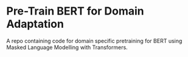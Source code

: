 # Pre-Train BERT for Domain Adaptation
A repo containing code for domain specific pretraining for BERT using Masked Language Modelling with Transformers.
